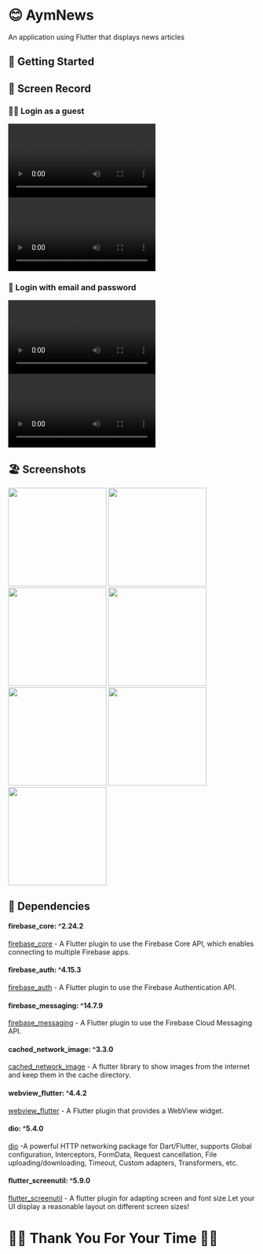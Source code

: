  # 😊 AymNews 

 An application using Flutter that displays news articles
 

  ## 🚀 Getting Started
 
  ## 📸 Screen Record

  ### 🤵🏻 Login as a guest
  
 
<video src="https://github.com/Ahmedyehia122/NewsReader/assets/142153775/53cd161e-0d30-4280-ae49-88062f7009cf
"></video>
<video src="https://github.com/Ahmedyehia122/NewsReader/assets/142153775/451a7611-4ef6-435a-827c-269fe5e954e2
"></video>



   ### 📧 Login with email and password
   <video src="https://github.com/Ahmedyehia122/NewsReader/assets/142153775/db09e7e7-99b1-4238-826a-599936b9aac4
"></video>
   <video src="https://github.com/Ahmedyehia122/NewsReader/assets/142153775/22a2ff1a-8453-49e7-a019-33cd22c64da4
"></video>
   

 ## 🏖️ Screenshots 
 
 <div>
   <img src ="https://github.com/Ahmedyehia122/NewsReader/assets/142153775/bfec4e02-e05d-4e9d-8f80-26fa723a5d2f" width="200" >
   <img src ="https://github.com/Ahmedyehia122/NewsReader/assets/142153775/ca0a092e-946b-4aae-9fe9-2248aa13e0a4" width="200" >
    <img src ="https://github.com/Ahmedyehia122/NewsReader/assets/142153775/c8304080-7603-439b-a387-8d53da1d69a8" width="200" >
   <img src ="https://github.com/Ahmedyehia122/NewsReader/assets/142153775/8a375bda-2ccf-42ca-ad45-ef8a874d4b11" width="200" >
 </div>

 
 <div>
    <img src ="https://github.com/Ahmedyehia122/NewsReader/assets/142153775/6940873f-98d1-46b5-b016-538cd3807377" width="200" >
   <img src ="https://github.com/Ahmedyehia122/NewsReader/assets/142153775/a921c33d-a898-40e7-bd01-bf495a70e84e" width="200" >
   <img src ="https://github.com/Ahmedyehia122/NewsReader/assets/142153775/c0b732a9-d9c2-41c7-bd44-774f2b960d51" width="200" >
 </div>

 ## 🎯 Dependencies

 
 #### firebase_core: ^2.24.2 
  [firebase_core](https://pub.dev/packages/firebase_core) - A Flutter plugin to use the Firebase Core API, which enables connecting to multiple Firebase apps.
 #### firebase_auth: ^4.15.3 
  [firebase_auth](https://pub.dev/packages/firebase_auth) - A Flutter plugin to use the Firebase Authentication API.
 #### firebase_messaging: ^14.7.9 
  [firebase_messaging](https://pub.dev/packages/firebase_messaging) - A Flutter plugin to use the Firebase Cloud Messaging API.
 #### cached_network_image: ^3.3.0 
  [cached_network_image](https://pub.dev/packages/cached_network_image) -  A flutter library to show images from the internet and keep them in the cache directory.
 #### webview_flutter: ^4.4.2 
  [webview_flutter](https://pub.dev/packages/webview_flutter) - A Flutter plugin that provides a WebView widget.
 #### dio: ^5.4.0  
  [dio](https://pub.dev/packages/dio) -A powerful HTTP networking package for Dart/Flutter, supports Global configuration, Interceptors, FormData, Request cancellation, File uploading/downloading, Timeout, Custom adapters, Transformers, etc.
 #### flutter_screenutil: ^5.9.0 
  [flutter_screenutil](https://pub.dev/packages/flutter_screenutil) - A flutter plugin for adapting screen and font size.Let your UI display a reasonable layout on different screen sizes!

# 🌸🌸  Thank You For Your Time 🌸🌸
  




 



 
 
